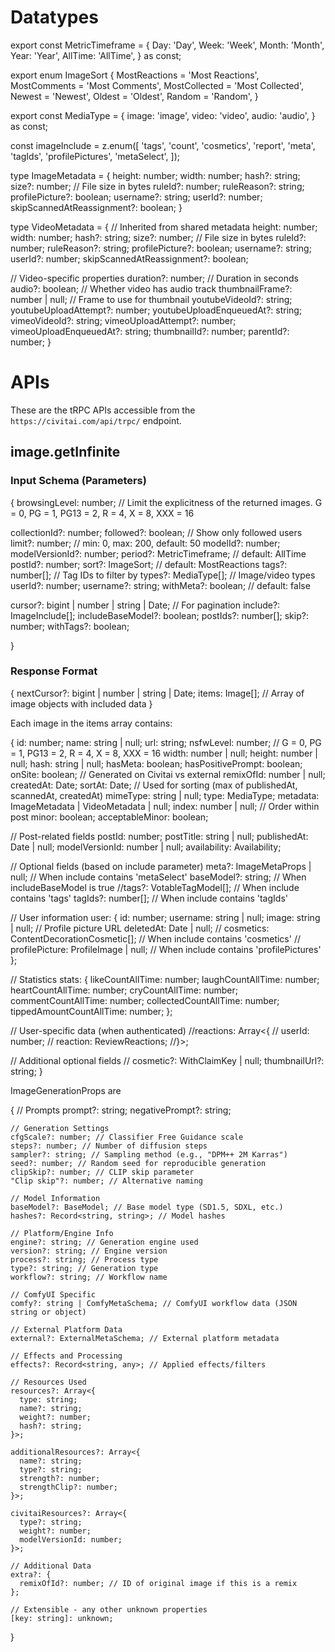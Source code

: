 # Datatypes

export const MetricTimeframe = {
  Day: 'Day',
  Week: 'Week',
  Month: 'Month',
  Year: 'Year',
  AllTime: 'AllTime',
} as const;

export enum ImageSort {
  MostReactions = 'Most Reactions',
  MostComments = 'Most Comments',
  MostCollected = 'Most Collected',
  Newest = 'Newest',
  Oldest = 'Oldest',
  Random = 'Random',
}

export const MediaType = {
  image: 'image',
  video: 'video',
  audio: 'audio',
} as const;

const imageInclude = z.enum([
  'tags',
  'count',
  'cosmetics',
  'report',
  'meta',
  'tagIds',
  'profilePictures',
  'metaSelect',
]);

type ImageMetadata = {
  height: number;
  width: number;
  hash?: string;
  size?: number; // File size in bytes
  ruleId?: number;
  ruleReason?: string;
  profilePicture?: boolean;
  username?: string;
  userId?: number;
  skipScannedAtReassignment?: boolean;
}

type VideoMetadata = {
  // Inherited from shared metadata
  height: number;
  width: number;
  hash?: string;
  size?: number; // File size in bytes
  ruleId?: number;
  ruleReason?: string;
  profilePicture?: boolean;
  username?: string;
  userId?: number;
  skipScannedAtReassignment?: boolean;

  // Video-specific properties
  duration?: number; // Duration in seconds
  audio?: boolean; // Whether video has audio track
  thumbnailFrame?: number | null; // Frame to use for thumbnail
  youtubeVideoId?: string;
  youtubeUploadAttempt?: number;
  youtubeUploadEnqueuedAt?: string;
  vimeoVideoId?: string;
  vimeoUploadAttempt?: number;
  vimeoUploadEnqueuedAt?: string;
  thumbnailId?: number;
  parentId?: number;
}

# APIs

These are the tRPC APIs accessible from the `https://civitai.com/api/trpc/` endpoint.

## image.getInfinite

### Input Schema (Parameters)

{
  browsingLevel: number; // Limit the explicitness of the returned images. G = 0, PG = 1, PG13 = 2, R = 4, X = 8, XXX = 16

  collectionId?: number;
  followed?: boolean; // Show only followed users
  limit?: number; // min: 0, max: 200, default: 50
  modelId?: number;
  modelVersionId?: number;
  period?: MetricTimeframe; // default: AllTime
  postId?: number;
  sort?: ImageSort; // default: MostReactions
  tags?: number[]; // Tag IDs to filter by
  types?: MediaType[]; // Image/video types
  userId?: number;
  username?: string;
  withMeta?: boolean; // default: false

  cursor?: bigint | number | string | Date; // For pagination
  include?: ImageInclude[];
  includeBaseModel?: boolean;
  postIds?: number[];
  skip?: number;
  withTags?: boolean;

}

### Response Format

{
  nextCursor?: bigint | number | string | Date;
  items: Image[]; // Array of image objects with included data
}

Each image in the items array contains:

{
  id: number;
  name: string | null;
  url: string;
  nsfwLevel: number; // G = 0, PG = 1, PG13 = 2, R = 4, X = 8, XXX = 16
  width: number | null;
  height: number | null;
  hash: string | null;
  hasMeta: boolean;
  hasPositivePrompt: boolean;
  onSite: boolean; // Generated on Civitai vs external
  remixOfId: number | null;
  createdAt: Date;
  sortAt: Date; // Used for sorting (max of publishedAt, scannedAt, createdAt)
  mimeType: string | null;
  type: MediaType;
  metadata: ImageMetadata | VideoMetadata | null;
  index: number | null; // Order within post
  minor: boolean;
  acceptableMinor: boolean;

  // Post-related fields
  postId: number;
  postTitle: string | null;
  publishedAt: Date | null;
  modelVersionId: number | null;
  availability: Availability;

  // Optional fields (based on include parameter)
  meta?: ImageMetaProps | null; // When include contains 'metaSelect'
  baseModel?: string; // When includeBaseModel is true
  //tags?: VotableTagModel[]; // When include contains 'tags'
  tagIds?: number[]; // When include contains 'tagIds'

  // User information
  user: {
    id: number;
    username: string | null;
    image: string | null; // Profile picture URL
    deletedAt: Date | null;
    // cosmetics: ContentDecorationCosmetic[]; // When include contains 'cosmetics'
    // profilePicture: ProfileImage | null; // When include contains 'profilePictures'
  };

  // Statistics
  stats: {
    likeCountAllTime: number;
    laughCountAllTime: number;
    heartCountAllTime: number;
    cryCountAllTime: number;
    commentCountAllTime: number;
    collectedCountAllTime: number;
    tippedAmountCountAllTime: number;
  };

  // User-specific data (when authenticated)
  //reactions: Array<{
  //  userId: number;
  //  reaction: ReviewReactions;
  //}>;

  // Additional optional fields
  // cosmetic?: WithClaimKey<ContentDecorationCosmetic> | null;
  thumbnailUrl?: string;
}

ImageGenerationProps are

{
    // Prompts
    prompt?: string;
    negativePrompt?: string;

    // Generation Settings
    cfgScale?: number; // Classifier Free Guidance scale
    steps?: number; // Number of diffusion steps
    sampler?: string; // Sampling method (e.g., "DPM++ 2M Karras")
    seed?: number; // Random seed for reproducible generation
    clipSkip?: number; // CLIP skip parameter
    "Clip skip"?: number; // Alternative naming

    // Model Information
    baseModel?: BaseModel; // Base model type (SD1.5, SDXL, etc.)
    hashes?: Record<string, string>; // Model hashes

    // Platform/Engine Info
    engine?: string; // Generation engine used
    version?: string; // Engine version
    process?: string; // Process type
    type?: string; // Generation type
    workflow?: string; // Workflow name

    // ComfyUI Specific
    comfy?: string | ComfyMetaSchema; // ComfyUI workflow data (JSON string or object)

    // External Platform Data
    external?: ExternalMetaSchema; // External platform metadata

    // Effects and Processing
    effects?: Record<string, any>; // Applied effects/filters

    // Resources Used
    resources?: Array<{
      type: string;
      name?: string;
      weight?: number;
      hash?: string;
    }>;

    additionalResources?: Array<{
      name?: string;
      type?: string;
      strength?: number;
      strengthClip?: number;
    }>;

    civitaiResources?: Array<{
      type?: string;
      weight?: number;
      modelVersionId: number;
    }>;

    // Additional Data
    extra?: {
      remixOfId?: number; // ID of original image if this is a remix
    };

    // Extensible - any other unknown properties
    [key: string]: unknown;
  }